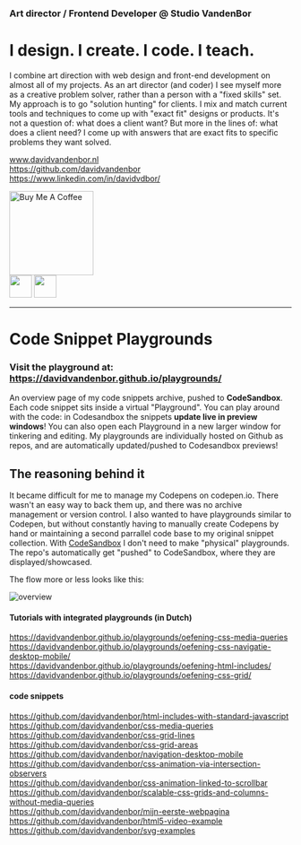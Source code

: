 ### Art director / Frontend Developer @ Studio VandenBor
# I design. I create. I code. I teach.

I combine art direction with web design and front-end development on almost all of my projects. As an art director (and coder) I see myself more as a creative problem solver, rather than a person with a "fixed skills" set. My approach is to go "solution hunting" for clients. I mix and match current tools and techniques to come up with "exact fit" designs or products. It's not a question of: what does a client want? But more in the lines of: what does a client need? I come up with answers that are exact fits to specific problems they want solved.

www.davidvandenbor.nl <br>
https://github.com/davidvandenbor <br>
https://www.linkedin.com/in/davidvdbor/

<a href="https://www.buymeacoffee.com/davidvandenbor" target="_blank"><img src="https://cdn.buymeacoffee.com/buttons/default-orange.png" alt="Buy Me A Coffee" width="150px"></a>
<br>
<a href="https://codepen.io/davidvdbor/pens/public" target="_blank"><img src="https://github.com//davidvandenbor/playgrounds/raw/master/README-img/codepen.png" width="40px"></a> <a href="https://github.com/davidvandenbor" target="_blank"><img src="https://github.com//davidvandenbor/playgrounds/raw/master/README-img/github.png" width="40px"></a>


-----------------------

# Code Snippet Playgrounds

### Visit the **playground** at: https://davidvandenbor.github.io/playgrounds/

An overview page of my code snippets archive, pushed to **CodeSandbox**. Each code snippet sits inside a virtual "Playground". You can play around with the code: in Codesandbox the snippets **update live in preview windows**! You can also open each Playground in a new larger window for tinkering and editing. My playgrounds are individually hosted on Github as repos, and are automatically updated/pushed to Codesandbox previews!

## The reasoning behind it

It became difficult for me to manage my Codepens on codepen.io. There wasn't an easy way to back them up, and there was no archive management or version control. I also wanted to have playgrounds similar to Codepen, but without constantly having to manually create Codepens by hand or maintaining a second parrallel code base to my original snippet collection. With [CodeSandbox](https://codesandbox.io/) I don't need to make "physical" playgrounds. The repo's automatically get "pushed" to CodeSandbox, where they are displayed/showcased.

The flow more or less looks like this:

<img src="https://github.com//davidvandenbor/playgrounds/raw/master/README-img/explanation-codesanbox-plunker-github.png" alt="overview" style="max-width:100%;">


#### Tutorials with integrated playgrounds (in Dutch)

https://davidvandenbor.github.io/playgrounds/oefening-css-media-queries <br>
https://davidvandenbor.github.io/playgrounds/oefening-css-navigatie-desktop-mobile/ <br>
https://davidvandenbor.github.io/playgrounds/oefening-html-includes/ <br>
https://davidvandenbor.github.io/playgrounds/oefening-css-grid/

#### code snippets

https://github.com/davidvandenbor/html-includes-with-standard-javascript <br>
https://github.com/davidvandenbor/css-media-queries <br>
https://github.com/davidvandenbor/css-grid-lines <br>
https://github.com/davidvandenbor/css-grid-areas <br>
https://github.com/davidvandenbor/navigation-desktop-mobile <br>
https://github.com/davidvandenbor/css-animation-via-intersection-observers <br>
https://github.com/davidvandenbor/css-animation-linked-to-scrollbar <br>
https://github.com/davidvandenbor/scalable-css-grids-and-columns-without-media-queries <br>
https://github.com/davidvandenbor/mijn-eerste-webpagina <br>
https://github.com/davidvandenbor/html5-video-example <br>
https://github.com/davidvandenbor/svg-examples

